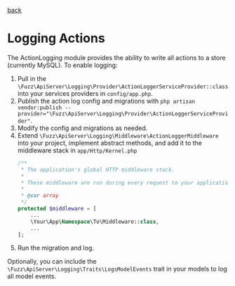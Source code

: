 [back](index.md)

# Logging Actions
The ActionLogging module provides the ability to write all actions to a store (currently MySQL). To enable logging:

1. Pull in the `\Fuzz\ApiServer\Logging\Provider\ActionLoggerServiceProvider::class` into your services providers in `config/app.php`.
1. Publish the action log config and migrations with `php artisan vendor:publish --provider="\Fuzz\ApiServer\Logging\Provider\ActionLoggerServiceProvider"`.
1. Modify the config and migrations as needed.
1. Extend `\Fuzz\ApiServer\Logging\Middleware\ActionLoggerMiddleware` into your project, implement abstract methods, and add it to the middleware stack in `app/Http/Kernel.php`
    ```php
    /**
     * The application's global HTTP middleware stack.
     *
     * These middleware are run during every request to your application.
     *
     * @var array
     */
    protected $middleware = [
        ...
        \Your\App\Namespace\To\Middleware::class,
        ...
    ];
    ```
1. Run the migration and log.

Optionally, you can include the `\Fuzz\ApiServer\Logging\Traits\LogsModelEvents` trait in your models to log all model events.